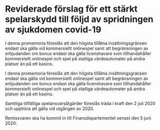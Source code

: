 # Reviderade förslag för ett stärkt spelarskydd till följd av spridningen av sjukdomen covid-19

I denna promemoria föreslås att den högsta tillåtna insättningsgränsen endast ska gälla vid kommersiellt onlinespel samt att begränsningen av erbjudanden om bonus endast ska gälla licenshavare som tillhandahåller kommersiellt onlinespel och spel på statliga värdeautomater på andra platser än på ett kasino.

I denna promemoria föreslås att den högsta tillåtna insättningsgränsen endast ska gälla vid kommersiellt onlinespel samt att begränsningen av erbjudanden om bonus endast ska gälla licenshavare som tillhandahåller kommersiellt onlinespel och spel på statliga värdeautomater på andra platser än på ett kasino.

Samtliga tillfälliga spelansvarsåtgärder föreslås träda i kraft den 2 juli 2020 och upphöra att gälla vid utgången av 2020.

Remissvaren ska ha kommit in till Finansdepartementet senast den 5 juni 2020.
